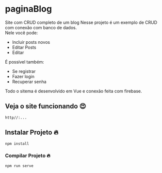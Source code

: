 # paginaBlog
Site com CRUD completo de um blog
Nesse projeto é um exemplo de CRUD com conexão com banco de dados.</br>
Nele você pode:
  - Incluir posts novos
  - Editar Posts
  - Editar
  
É possível também:
- Se registrar
- Fazer login 
- Recuperar senha

Todo o sitema é desenvolvido em Vue e conexão feita com firebase.

## Veja o site funcionando :heart_eyes:
```
http//:...
```

## Instalar Projeto :fire:
```
npm install
```

### Compilar Projeto :fire:
```
npm run serve
```

